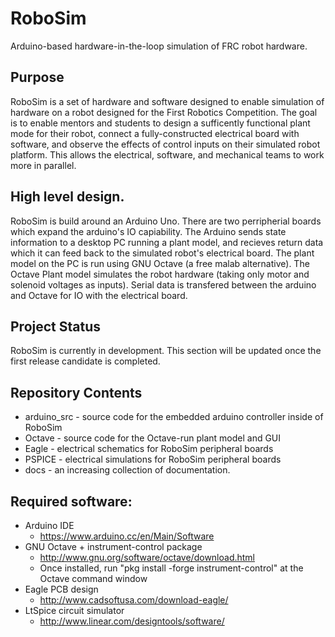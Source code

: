 # RoboSim
Arduino-based hardware-in-the-loop simulation of FRC robot hardware.

## Purpose
RoboSim is a set of hardware and software designed to enable simulation of 
hardware on a robot designed for the First Robotics Competition. The goal is to enable mentors and students to design a sufficently functional plant mode for their robot, connect a fully-constructed electrical board with software, and observe the effects of control inputs on their simulated robot platform. This allows the electrical, software, and mechanical teams to work more in parallel.

## High level design.
RoboSim is build around an Arduino Uno. There are two perripherial boards which expand the arduino's IO capiability. The Arduino sends state information to a desktop PC running a plant model, and recieves return data which it can feed back to the simulated robot's electrical board. The plant model on the PC is run using GNU Octave (a free malab alternative). The Octave Plant model simulates the robot hardware (taking only motor and solenoid voltages as inputs). Serial data is transfered between the arduino and Octave for IO with the electrical board.

## Project Status
RoboSim is currently in development. This section will be updated once the first release candidate is completed.

## Repository Contents
- arduino_src - source code for the embedded arduino controller inside of RoboSim
- Octave - source code for the Octave-run plant model and GUI
- Eagle - electrical schematics for RoboSim peripheral boards
- PSPICE - electrical simulations for RoboSim peripheral boards
- docs - an increasing collection of documentation.

## Required software:
- Arduino IDE
  - https://www.arduino.cc/en/Main/Software
- GNU Octave + instrument-control package
  - http://www.gnu.org/software/octave/download.html
  - Once installed, run "pkg install -forge instrument-control" at the Octave command window
- Eagle PCB design
  - http://www.cadsoftusa.com/download-eagle/
- LtSpice circuit simulator
  - http://www.linear.com/designtools/software/


